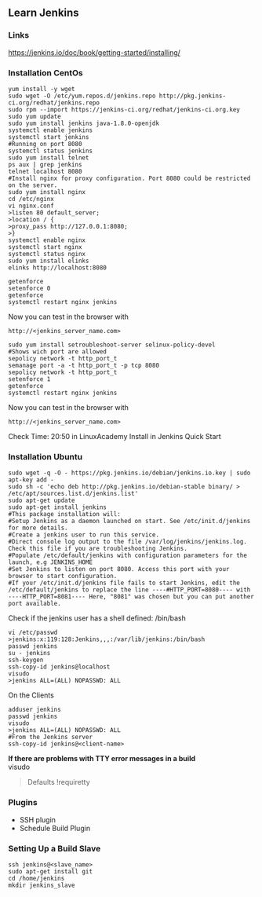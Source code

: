 ## Learn Jenkins

### Links
https://jenkins.io/doc/book/getting-started/installing/

### Installation CentOs

```
yum install -y wget
sudo wget -O /etc/yum.repos.d/jenkins.repo http://pkg.jenkins-ci.org/redhat/jenkins.repo
sudo rpm --import https://jenkins-ci.org/redhat/jenkins-ci.org.key
sudo yum update
sudo yum install jenkins java-1.8.0-openjdk
systemctl enable jenkins
systemctl start jenkins
#Running on port 8080
systemctl status jenkins
sudo yum install telnet
ps aux | grep jenkins
telnet localhost 8080
#Install nginx for proxy configuration. Port 8080 could be restricted on the server.
sudo yum install nginx
cd /etc/nginx
vi nginx.conf
>listen 80 default_server;
>location / {
>proxy_pass http://127.0.0.1:8080;
>}
systemctl enable nginx
systemctl start nginx
systemctl status nginx
sudo yum install elinks
elinks http://localhost:8080
```

```
getenforce
setenforce 0 
getenforce
systemctl restart nginx jenkins
```

Now you can test in the browser with
```
http://<jenkins_server_name.com>
```

```
sudo yum install setroubleshoot-server selinux-policy-devel
#Shows wich port are allowed
sepolicy network -t http_port_t
semanage port -a -t http_port_t -p tcp 8080
sepolicy network -t http_port_t
setenforce 1
getenforce
systemctl restart nginx jenkins
```

Now you can test in the browser with
```
http://<jenkins_server_name.com>
```

Check Time: 20:50 in LinuxAcademy Install in Jenkins Quick Start  


### Installation Ubuntu

```
sudo wget -q -O - https://pkg.jenkins.io/debian/jenkins.io.key | sudo apt-key add -
sudo sh -c 'echo deb http://pkg.jenkins.io/debian-stable binary/ > /etc/apt/sources.list.d/jenkins.list'
sudo apt-get update
sudo apt-get install jenkins
#This package installation will:
#Setup Jenkins as a daemon launched on start. See /etc/init.d/jenkins for more details.
#Create a jenkins user to run this service.
#Direct console log output to the file /var/log/jenkins/jenkins.log. Check this file if you are troubleshooting Jenkins.
#Populate /etc/default/jenkins with configuration parameters for the launch, e.g JENKINS_HOME
#Set Jenkins to listen on port 8080. Access this port with your browser to start configuration.
#If your /etc/init.d/jenkins file fails to start Jenkins, edit the /etc/default/jenkins to replace the line ----#HTTP_PORT=8080---- with ----HTTP_PORT=8081---- Here, "8081" was chosen but you can put another port available.
```

Check if the jenkins user has a shell defined: /bin/bash
```
vi /etc/passwd
>jenkins:x:119:128:Jenkins,,,:/var/lib/jenkins:/bin/bash
passwd jenkins
su - jenkins
ssh-keygen
ssh-copy-id jenkins@localhost
visudo
>jenkins ALL=(ALL) NOPASSWD: ALL
```

On the Clients
```
adduser jenkins
passwd jenkins
visudo
>jenkins ALL=(ALL) NOPASSWD: ALL
#From the Jenkins server
ssh-copy-id jenkins@<client-name>
```

__If there are problems with TTY error messages in a build__  
visudo  
>Defaults !requiretty  

### Plugins

* SSH plugin
* Schedule Build Plugin

### Setting Up a Build Slave
```
ssh jenkins@<slave_name>
sudo apt-get install git
cd /home/jenkins
mkdir jenkins_slave
```
